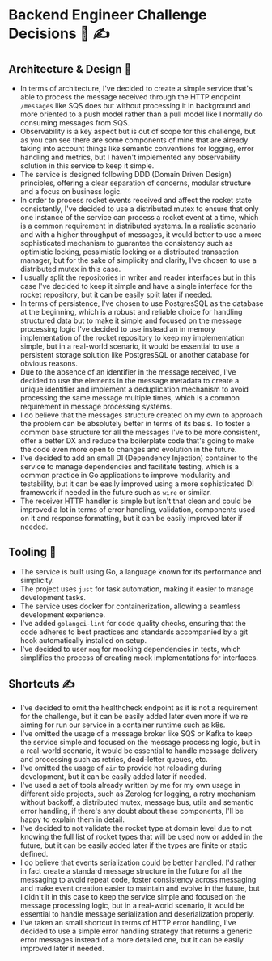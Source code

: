 # Backend Engineer Challenge Decisions 🤔 ✍

## Architecture & Design 🤠

* In terms of architecture, I've decided to create a simple service that's
  able to process the message received through the HTTP endpoint `/messages`
  like SQS does but without processing it in background and more oriented to
  a push model rather than a pull model like I normally do consuming messages
  from SQS.
* Observability is a key aspect but is out of scope for this challenge, but as you can see there are some components
  of mine that are already taking into account things like semantic conventions for logging, error handling and
  metrics, but I haven't implemented any observability solution in this service to keep it simple.
* The service is designed following DDD (Domain Driven Design) principles, offering
  a clear separation of concerns, modular structure and a focus on business logic.
* In order to process rocket events received and affect the rocket state consistently, I've decided to use a
  distributed mutex to ensure that only one instance of the service can process a rocket event at a time, which is a
  common requirement in distributed systems. In a realistic scenario and with a higher throughput of messages, it
  would better to use a more sophisticated mechanism to guarantee the consistency such as optimistic locking,
  pessimistic locking or a distributed transaction manager, but for the sake of simplicity and clarity, I've chosen to
  use a distributed mutex in this case.
* I usually split the repositories in writer and reader interfaces but in this case I've decided to keep it simple
  and have a single interface for the rocket repository, but it can be easily split later if needed.
* In terms of persistence, I've chosen to use PostgresSQL as the database at the beginning, which is a robust and
  reliable choice for handling structured data but to make it simple and focused on the message processing logic I've
  decided to use instead an in memory implementation of the rocket repository to keep my implementation simple, but in a
  real-world scenario, it would be essential to use a persistent storage solution like PostgresSQL or another database
  for obvious reasons.
* Due to the absence of an identifier in the message received, I've decided to use the elements in the message metadata
  to create a unique identifier and implement a deduplication mechanism to avoid processing the same message multiple
  times, which is a common requirement in message processing systems.
* I do believe that the messages structure created on my own to approach the problem can be absolutely better in terms
  of its basis. To foster a common base structure for all the messages I've to be more consistent, offer a better DX and
  reduce the boilerplate code that's going to make the code even more open to changes and evolution in the future.
* I've decided to add an small DI (Dependency Injection) container to the service to manage dependencies and
  facilitate testing, which is a common practice in Go applications to improve modularity and testability, but it can
  be easily improved using a more sophisticated DI framework if needed in the future such as `wire` or similar.
* The receiver HTTP handler is simple but isn't that clean and could be improved a lot in terms of
  error handling, validation, components used on it and response formatting, but it can be easily improved later if
  needed.

## Tooling 🔧

* The service is built using Go, a language known for its performance and simplicity.
* The project uses `just` for task automation, making it easier to manage development tasks.
* The service uses docker for containerization, allowing a seamless development experience.
* I've added `golangci-lint` for code quality checks, ensuring that the code adheres to best
  practices and standards accompanied by a git hook automatically installed on setup.
* I've decided to user `moq` for mocking dependencies in tests, which simplifies the process of creating mock
  implementations for interfaces.

## Shortcuts ✍

* I've decided to omit the healthcheck endpoint as it is not a requirement for the challenge, but
  it can be easily added later even more if we're aiming for run our service in a container runtime such as k8s.
* I've omitted the usage of a message broker like SQS or Kafka to keep the service simple and focused on the
  message processing logic, but in a real-world scenario, it would be essential to handle message delivery and
  processing such as retries, dead-letter queues, etc.
* I've omitted the usage of `air` to provide hot reloading during development, but it can be easily added later if
  needed.
* I've used a set of tools already written by me for my own usage in different side projects, such as
  Zerolog for logging, a retry mechanism without backoff, a distributed mutex, message bus, utils and semantic error
  handling, if there's any doubt about these components, I'll be happy to explain them in detail.
* I've decided to not validate the rocket type at domain level due to not knowing the full list of rocket types
  that will be used now or added in the future, but it can be easily added later if the types are finite or static
  defined.
* I do believe that events serialization could be better handled. I'd rather in fact create a standard message
  structure in the future for all the messaging to avoid repeat code, foster consistency across messaging and make event
  creation easier to maintain and evolve in the future, but I didn't it in this case to keep the service simple and
  focused on the message processing logic, but in a real-world scenario, it would be essential to handle message
  serialization and deserialization properly.
* I've taken an small shortcut in terms of HTTP error handling, I've decided to use a simple error handling strategy
  that returns a generic error messages instead of a more detailed one, but it can be easily improved later if needed.
